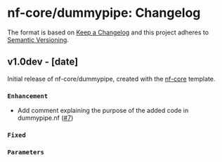 # nf-core/dummypipe: Changelog

The format is based on [Keep a Changelog](https://keepachangelog.com/en/1.0.0/)
and this project adheres to [Semantic Versioning](https://semver.org/spec/v2.0.0.html).

## v1.0dev - [date]

Initial release of nf-core/dummypipe, created with the [nf-core](https://nf-co.re/) template.

### `Enhancement`

- Add comment explaining the purpose of the added code in dummypipe.nf ([#7](https://github.com/Joon-Klaps/viralgenie/pull/7))

### `Fixed`

### `Parameters`
